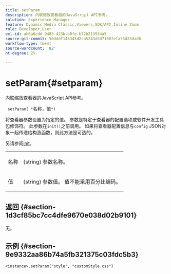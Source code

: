 ```yaml
---
title: setParam
description: 内联缩放查看器的JavaScript API参考。
solution: Experience Manager
feature: Dynamic Media Classic,Viewers,SDK/API,Inline Zoom
role: Developer,User
exl-id: ab6a6cdd-9483-423b-b0fe-b72b213934a5
source-git-commit: 50dddf148345d2ca5243d5d7108fefa56d23dad6
workflow-type: tm+mt
source-wordcount: '82'
ht-degree: 2%

---
```


# setParam{#setparam}

内联缩放查看器的JavaScript API参考。

` setParam( *`名称，值`*)`

将查看器参数设置为指定的值。 参数是特定于查看器的配置选项或软件开发工具包修饰符。 此参数在`init()`之前调用。 如果将查看器配置信息与`config` JSON对象一起传递给构造函数，则此方法是可选的。

另请参阅[init](../../../c-html5-s7-aem-asset-viewers/c-html5-flyout-viewer-20-about/c-html5-flyout-viewer-20-javascriptapiref/r-html5-flyout-viewer-20-javascriptapiref-init.md#reference-8651640683fc4a538bfb660709d1a463)。

<table id="table_896DFF34A68A403DB93A6D597461A573"> 
 <tbody> 
  <tr> 
   <td colname="col1"> <p> <span class="codeph"> <span class="varname">名称</span> </span> </p> </td> 
   <td colname="col2"> <p> <span class="codeph"> {string} </span>参数名称。 </p> </td> 
  </tr> 
  <tr> 
   <td colname="col1"> <p> <span class="codeph"> <span class="varname">值</span> </span> </p> </td> 
   <td colname="col2"> <p> <span class="codeph"> {string} </span>参数值。 值不能采用百分比编码。 </p> </td> 
  </tr> 
 </tbody> 
</table>

## 返回 {#section-1d3cf85bc7cc4dfe9670e038d02b9101}

无。

## 示例 {#section-9e9332aa86b74a5fb321375c03fdc5b3}

```
<instance>.setParam("style", "customStyle.css")
```
